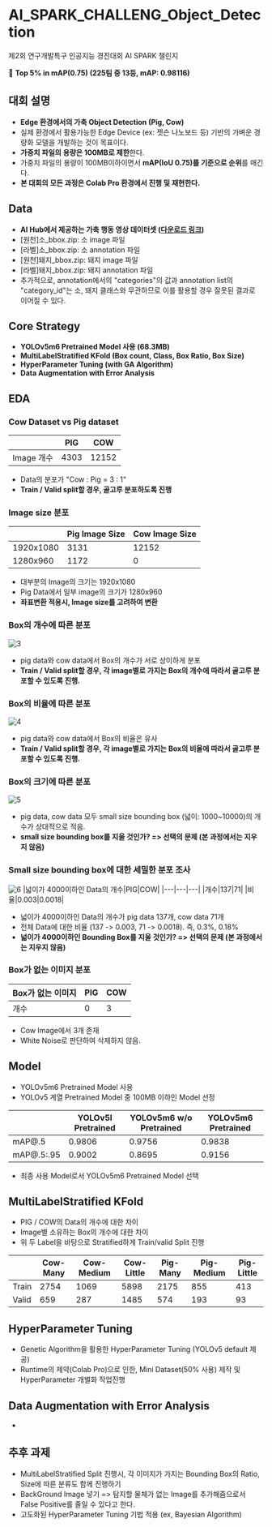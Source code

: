# AI_SPARK_CHALLENG_Object_Detection
제2회 연구개발특구 인공지능 경진대회 AI SPARK 챌린지

🏅 **Top 5% in mAP(0.75) (225팀 중 13등, mAP: 0.98116)**

## 대회 설명
- **Edge 환경에서의 가축 Object Detection (Pig, Cow)**
- 실제 환경에서 활용가능한 Edge Device (ex: 젯슨 나노보드 등) 기반의 가벼운 경량화 모델을 개발하는 것이 목표이다.
- **가중치 파일의 용량은 100MB로 제한**한다.
- 가중치 파일의 용량이 100MB이하이면서 **mAP(IoU 0.75)를 기준으로 순위**를 매긴다.
- **본 대회의 모든 과정은 Colab Pro 환경에서 진행 및 재현한다.**

## Data
- **AI Hub에서 제공하는 가축 행동 영상 데이터셋 ([다운로드 링크](https://aihub.or.kr/aidata/30734/download))**
- [원천]소_bbox.zip: 소 image 파일
- [라벨]소_bbox.zip: 소 annotation 파일
- [원천]돼지_bbox.zip: 돼지 image 파일
- [라벨]돼지_bbox.zip: 돼지 annotation 파일
- 추가적으로, annotation에서의 "categories"의 값과 annotation list의 "category_id"는 소, 돼지 클래스와 무관하므로 이를 활용할 경우 잘못된 결과로 이어질 수 있다.

## Core Strategy
- **YOLOv5m6 Pretrained Model 사용 (68.3MB)**
- **MultiLabelStratified KFold (Box count, Class, Box Ratio, Box Size)**
- **HyperParameter Tuning (with GA Algorithm)**
- **Data Augmentation with Error Analysis**

## EDA
### Cow Dataset vs Pig dataset
||PIG|COW|
|---|---|---|
|Image 개수|4303|12152|
- Data의 분포가 "Cow : Pig = 3 : 1"
- **Train / Valid split할 경우, 골고루 분포하도록 진행**
    
### Image size 분포
||Pig Image Size|Cow Image Size|
|---|---|---|
|1920x1080|3131|12152|
|1280x960|1172|0|
- 대부분의 Image의 크기는 1920x1080
- Pig Data에서 일부 image의 크기가 1280x960
- **좌표변환 적용시, Image size를 고려하여 변환**
    
### Box의 개수에 따른 분포
![3](https://user-images.githubusercontent.com/53552847/152643870-b34f9ba1-7921-4aae-ad7d-1777d2d819ae.PNG)
- pig data와 cow data에서 Box의 개수가 서로 상이하게 분포
- **Train / Valid split할 경우, 각 image별로 가지는 Box의 개수에 따라서 골고루 분포할 수 있도록 진행.**
    
### Box의 비율에 따른 분포
![4](https://user-images.githubusercontent.com/53552847/152643869-7cae1b57-88f4-42f8-a672-4c6fc52ec58a.PNG)
- pig data와 cow data에서 Box의 비율은 유사
- **Train / Valid split할 경우, 각 image별로 가지는 Box의 비율에 따라서 골고루 분포할 수 있도록 진행.**
    
### Box의 크기에 따른 분포
![5](https://user-images.githubusercontent.com/53552847/152643868-60c61f6e-e9b4-478b-9214-2c07199bf2be.PNG)
- pig data, cow data 모두 small size bounding box (넓이: 1000~10000)의 개수가 상대적으로 적음.
- **small size bounding box를 지울 것인가? => 선택의 문제 (본 과정에서는 지우지 않음)**

### Small size bounding box에 대한 세밀한 분포 조사
![6](https://user-images.githubusercontent.com/53552847/152643866-7a4fea1d-6901-4bb1-b8bd-b0dedadf5ef2.PNG)
|넓이가 4000이하인 Data의 개수|PIG|COW|
|---|---|---|
|개수|137|71|
|비율|0.003|0.0018|
- 넓이가 4000이하인 Data의 개수가 pig data 137개, cow data 71개
- 전체 Data에 대한 비율 (137 -> 0.003, 71 -> 0.0018). 즉, 0.3%, 0.18%
- **넓이가 4000이하인 Bounding Box를 지울 것인가? => 선택의 문제 (본 과정에서는 지우지 않음)**

### Box가 없는 이미지 분포
|Box가 없는 이미지|PIG|COW|
|---|---|---|
|개수|0|3|
- Cow Image에서 3개 존재
- White Noise로 판단하여 삭제하지 않음.

## Model
- YOLOv5m6 Pretrained Model 사용
- YOLOv5 계열 Pretrained Model 중 100MB 이하인 Model 선정 

||YOLOv5l Pretrained|YOLOv5m6 w/o Pretrained|YOLOv5m6 Pretrained|
|---|---|---|---|
|mAP@.5|0.9806|0.9756|0.9838|
|mAP@.5:.95|0.9002|0.8695|0.9156|

- 최종 사용 Model로서 YOLOv5m6 Pretrained Model 선택

## MultiLabelStratified KFold
- PIG / COW의 Data의 개수에 대한 차이
- Image별 소유하는 Box의 개수에 대한 차이
- 위 두 Label을 바탕으로 Stratified하게 Train/valid Split 진행

||Cow-Many|Cow-Medium|Cow-Little|Pig-Many|Pig-Medium|Pig-Little|
|---|---|---|---|---|---|---|
|Train|2754|1069|5898|2175|855|413|
|Valid|659|287|1485|574|193|93|

## HyperParameter Tuning
- Genetic Algorithm을 활용한 HyperParameter Tuning (YOLOv5 default 제공)
- Runtime의 제약(Colab Pro)으로 인한, Mini Dataset(50% 사용) 제작 및 HyperParameter 개별화 작업진행

## Data Augmentation with Error Analysis
- 

## 추후 과제
- MultiLabelStratified Split 진행시, 각 이미지가 가지는 Bounding Box의 Ratio, Size에 따른 분류도 함께 진행하기
- BackGround Image 넣기 => 탐지할 물체가 없는 Image를 추가해줌으로서 False Positive를 줄일 수 있다고 한다.
- 고도화된 HyperParameter Tuning 기법 적용 (ex, Bayesian Algorithm)
